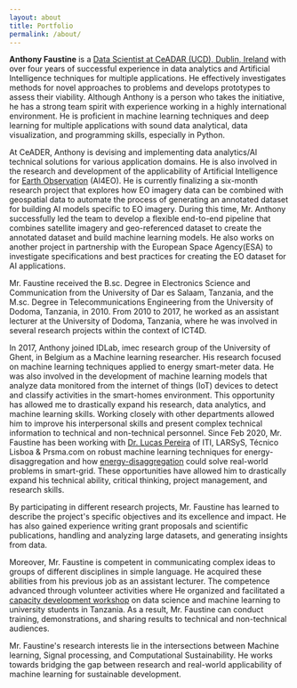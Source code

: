 ```yaml
---
layout: about
title: Portfolio
permalink: /about/
---
```


**Anthony Faustine** is a [Data Scientist at CeADAR (UCD), Dublin, Ireland](https://www.ceadar.ie/) with over four years of successful experience in data analytics and Artificial Intelligence techniques for multiple applications. He effectively investigates methods for novel approaches to problems and develops prototypes to assess their viability. Although Anthony is a person who takes the initiative, he has a strong team spirit with experience working in a highly international environment. He is proficient in machine learning techniques and deep learning for multiple applications with sound data analytical, data visualization, and programming skills, especially in Python. 

At CeADER, Anthony is devising and implementing data analytics/AI technical solutions for various application domains. He is also involved in the research and development of the applicability of Artificial Intelligence for [Earth Observation](https://en.wikipedia.org/wiki/Earth_observation) (AI4EO). He is currently finalizing a six-month research project that explores how EO imagery data can be combined with geospatial data to automate the process of generating an annotated dataset for building AI models specific to EO imagery. During this time, Mr. Anthony successfully led the team to develop a flexible end-to-end pipeline that combines satellite imagery and geo-referenced dataset to create the annotated dataset and build machine learning models. He also works on another project in partnership with the European Space Agency(ESA) to investigate specifications and best practices for creating the EO dataset for AI applications. 

Mr. Faustine received the B.sc. Degree in Electronics Science and Communication from the University of Dar es Salaam, Tanzania, and the M.sc. Degree in Telecommunications Engineering from the University of Dodoma, Tanzania, in 2010. From 2010 to 2017, he worked as an assistant lecturer at the University of Dodoma, Tanzania, where he was involved in several research projects within the context of ICT4D. 

In 2017, Anthony joined IDLab, imec research group of the University of Ghent, in Belgium as a Machine learning researcher. His research focused on machine learning techniques applied to energy smart-meter data. He was also involved in the development of machine learning models that analyze data monitored from the internet of things (IoT) devices to detect and classify activities in the smart-homes environment. This opportunity has allowed me to drastically expand his research, data analytics, and machine learning skills. Working closely with other departments allowed him to improve his interpersonal skills and present complex technical information to technical and non-technical personnel. Since Feb 2020, Mr. Faustine has been working with [Dr. Lucas Pereira](https://www.alspereira.info/) of ITI, LARSyS, Técnico Lisboa
& Prsma.com on robust machine learning techniques for energy-disaggregation and how [energy-disaggregation](https://sambaiga.github.io/sambaiga/projects/2019-01-02-robust-nilm/) could solve real-world problems in smart-grid. These opportunities have allowed him to drastically expand his technical ability, critical thinking, project management, and research skills. 

By participating in different research projects, Mr. Faustine has learned to describe the project's specific objectives and its excellence and impact. He has also gained experience writing grant proposals and scientific publications, handling and analyzing large datasets, and generating insights from data. 

Moreover, Mr. Faustine is competent in communicating complex ideas to groups of different disciplines in simple language. He acquired these abilities from his previous job as an assistant lecturer. The competence advanced through volunteer activities where He organized and facilitated a [capacity development workshop](https://sambaiga.github.io/sambaiga/talks/) on data science and machine learning to university students in Tanzania. As a result, Mr. Faustine can conduct training, demonstrations, and sharing results to technical and non-technical audiences.

Mr. Faustine's research interests lie in the intersections between Machine learning, Signal processing, and Computational Sustainability. He works towards bridging the gap between research and real-world applicability of machine learning for sustainable development.

